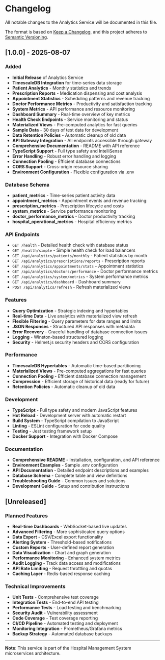 # Changelog

All notable changes to the Analytics Service will be documented in this file.

The format is based on [Keep a Changelog](https://keepachangelog.com/en/1.0.0/),
and this project adheres to [Semantic Versioning](https://semver.org/spec/v2.0.0.html).

## [1.0.0] - 2025-08-07

### Added
- **Initial Release** of Analytics Service
- **TimescaleDB Integration** for time-series data storage
- **Patient Analytics** - Monthly statistics and trends
- **Prescription Reports** - Medication dispensing and cost analysis
- **Appointment Statistics** - Scheduling patterns and revenue tracking
- **Doctor Performance Metrics** - Productivity and satisfaction tracking
- **System Metrics** - API performance and resource monitoring
- **Dashboard Summary** - Real-time overview of key metrics
- **Health Check Endpoints** - Service monitoring and status
- **Materialized Views** - Pre-computed analytics for fast queries
- **Sample Data** - 30 days of test data for development
- **Data Retention Policies** - Automatic cleanup of old data
- **API Gateway Integration** - All endpoints accessible through gateway
- **Comprehensive Documentation** - README with API reference
- **TypeScript Support** - Full type safety and IntelliSense
- **Error Handling** - Robust error handling and logging
- **Connection Pooling** - Efficient database connections
- **CORS Support** - Cross-origin resource sharing
- **Environment Configuration** - Flexible configuration via .env

### Database Schema
- **patient_metrics** - Time-series patient activity data
- **appointment_metrics** - Appointment events and revenue tracking
- **prescription_metrics** - Prescription lifecycle and costs
- **system_metrics** - Service performance monitoring
- **doctor_performance_metrics** - Doctor productivity tracking
- **hospital_operational_metrics** - Hospital efficiency metrics

### API Endpoints
- `GET /health` - Detailed health check with database status
- `GET /health/simple` - Simple health check for load balancers
- `GET /api/analytics/patients/monthly` - Patient statistics by month
- `GET /api/analytics/prescriptions/reports` - Prescription reports
- `GET /api/analytics/appointments/stats` - Appointment statistics
- `GET /api/analytics/doctors/performance` - Doctor performance metrics
- `GET /api/analytics/system/metrics` - System performance metrics
- `GET /api/analytics/dashboard` - Dashboard summary
- `POST /api/analytics/refresh` - Refresh materialized views

### Features
- **Query Optimization** - Strategic indexing and hypertables
- **Real-time Data** - Live analytics with materialized view refresh
- **Flexible Filtering** - Query parameters for date ranges and limits
- **JSON Responses** - Structured API responses with metadata
- **Error Recovery** - Graceful handling of database connection issues
- **Logging** - Winston-based structured logging
- **Security** - Helmet.js security headers and CORS configuration

### Performance
- **TimescaleDB Hypertables** - Automatic time-based partitioning
- **Materialized Views** - Pre-computed aggregations for fast queries
- **Connection Pooling** - Efficient database connection management
- **Compression** - Efficient storage of historical data (ready for future)
- **Retention Policies** - Automatic cleanup of old data

### Development
- **TypeScript** - Full type safety and modern JavaScript features
- **Hot Reload** - Development server with automatic restart
- **Build System** - TypeScript compilation to JavaScript
- **Linting** - ESLint configuration for code quality
- **Testing** - Jest testing framework setup
- **Docker Support** - Integration with Docker Compose

### Documentation
- **Comprehensive README** - Installation, configuration, and API reference
- **Environment Examples** - Sample .env configuration
- **API Documentation** - Detailed endpoint descriptions and examples
- **Database Schema** - Complete table and view definitions
- **Troubleshooting Guide** - Common issues and solutions
- **Development Guide** - Setup and contribution instructions

## [Unreleased]

### Planned Features
- **Real-time Dashboards** - WebSocket-based live updates
- **Advanced Filtering** - More sophisticated query options
- **Data Export** - CSV/Excel export functionality
- **Alerting System** - Threshold-based notifications
- **Custom Reports** - User-defined report generation
- **Data Visualization** - Chart and graph generation
- **Performance Monitoring** - Enhanced system metrics
- **Audit Logging** - Track data access and modifications
- **API Rate Limiting** - Request throttling and quotas
- **Caching Layer** - Redis-based response caching

### Technical Improvements
- **Unit Tests** - Comprehensive test coverage
- **Integration Tests** - End-to-end API testing
- **Performance Tests** - Load testing and benchmarking
- **Security Audit** - Vulnerability assessment
- **Code Coverage** - Test coverage reporting
- **CI/CD Pipeline** - Automated testing and deployment
- **Monitoring Integration** - Prometheus/Grafana metrics
- **Backup Strategy** - Automated database backups

---

**Note**: This service is part of the Hospital Management System microservices architecture.
